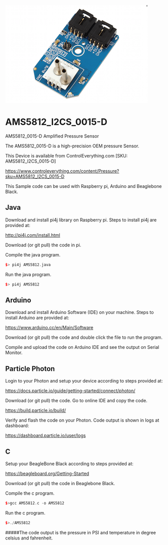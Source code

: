 [![AMS5812_I2CS_0015-D](AMS5812_I2CS_0015-D.png)](https://www.controleverything.com/content/Pressure?sku=AMS5812_I2CS_0015-D)
# AMS5812_I2CS_0015-D
AMS5812_0015-D Amplified Pressure Sensor 

The AMS5812_0015-D is a high-precision OEM pressure Sensor.

This Device is available from ControlEverything.com [SKU: AMS5812_I2CS_0015-D]

https://www.controleverything.com/content/Pressure?sku=AMS5812_I2CS_0015-D

This Sample code can be used with Raspberry pi, Arduino and Beaglebone Black.

## Java
Download and install pi4j library on Raspberry pi. Steps to install pi4j are provided at:

http://pi4j.com/install.html

Download (or git pull) the code in pi.

Compile the java program.
```cpp
$> pi4j AMS5812.java
```

Run the java program.
```cpp
$> pi4j AMS5812
```

## Arduino
Download and install Arduino Software (IDE) on your machine. Steps to install Arduino are provided at:

https://www.arduino.cc/en/Main/Software

Download (or git pull) the code and double click the file to run the program.

Compile and upload the code on Arduino IDE and see the output on Serial Monitor.

## Particle Photon
Login to your Photon and setup your device according to steps provided at:

https://docs.particle.io/guide/getting-started/connect/photon/

Download (or git pull) the code. Go to online IDE and copy the code.

https://build.particle.io/build/

Verify and flash the code on your Photon. Code output is shown in logs at dashboard:

https://dashboard.particle.io/user/logs

## C
Setup your BeagleBone Black according to steps provided at:
 
https://beagleboard.org/Getting-Started
 
Download (or git pull) the code in Beaglebone Black.

Compile the c program.
```cpp
$>gcc AMS5812.c -o AMS5812
```
Run the c program.
```cpp
$>./AMS5812
```
#####The code output is the pressure in PSI and temperature in degree celsius and fahrenheit.
